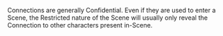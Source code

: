 Connections are generally Confidential. Even if they are used to enter a Scene, the Restricted nature of the Scene will usually only reveal the Connection to other characters present in-Scene.
